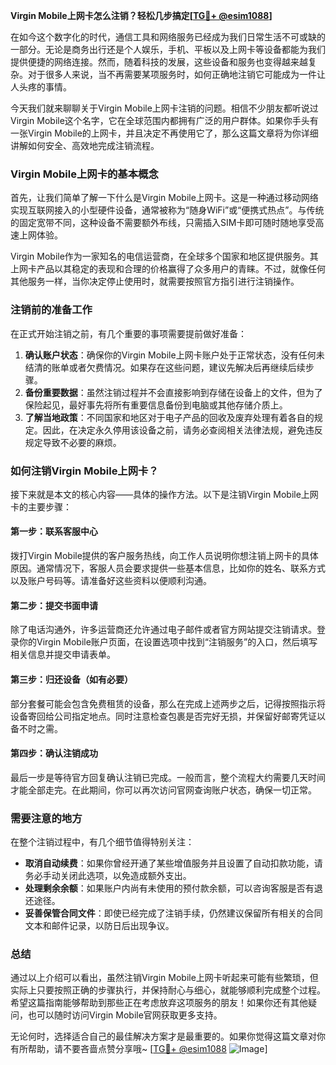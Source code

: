 **Virgin Mobile上网卡怎么注销？轻松几步搞定[[TG💪+ @esim1088](https://t.me/s/esim1088)]**

在如今这个数字化的时代，通信工具和网络服务已经成为我们日常生活不可或缺的一部分。无论是商务出行还是个人娱乐，手机、平板以及上网卡等设备都能为我们提供便捷的网络连接。然而，随着科技的发展，这些设备和服务也变得越来越复杂。对于很多人来说，当不再需要某项服务时，如何正确地注销它可能成为一件让人头疼的事情。

今天我们就来聊聊关于Virgin Mobile上网卡注销的问题。相信不少朋友都听说过Virgin Mobile这个名字，它在全球范围内都拥有广泛的用户群体。如果你手头有一张Virgin Mobile的上网卡，并且决定不再使用它了，那么这篇文章将为你详细讲解如何安全、高效地完成注销流程。

### Virgin Mobile上网卡的基本概念

首先，让我们简单了解一下什么是Virgin Mobile上网卡。这是一种通过移动网络实现互联网接入的小型硬件设备，通常被称为“随身WiFi”或“便携式热点”。与传统的固定宽带不同，这种设备不需要额外布线，只需插入SIM卡即可随时随地享受高速上网体验。

Virgin Mobile作为一家知名的电信运营商，在全球多个国家和地区提供服务。其上网卡产品以其稳定的表现和合理的价格赢得了众多用户的青睐。不过，就像任何其他服务一样，当你决定停止使用时，就需要按照官方指引进行注销操作。

### 注销前的准备工作

在正式开始注销之前，有几个重要的事项需要提前做好准备：

1. **确认账户状态**：确保你的Virgin Mobile上网卡账户处于正常状态，没有任何未结清的账单或者欠费情况。如果存在这些问题，建议先解决后再继续后续步骤。
2. **备份重要数据**：虽然注销过程并不会直接影响到存储在设备上的文件，但为了保险起见，最好事先将所有重要信息备份到电脑或其他存储介质上。
3. **了解当地政策**：不同国家和地区对于电子产品的回收及废弃处理有着各自的规定。因此，在决定永久停用该设备之前，请务必查阅相关法律法规，避免违反规定导致不必要的麻烦。

### 如何注销Virgin Mobile上网卡？

接下来就是本文的核心内容——具体的操作方法。以下是注销Virgin Mobile上网卡的主要步骤：

#### 第一步：联系客服中心
拨打Virgin Mobile提供的客户服务热线，向工作人员说明你想注销上网卡的具体原因。通常情况下，客服人员会要求提供一些基本信息，比如你的姓名、联系方式以及账户号码等。请准备好这些资料以便顺利沟通。

#### 第二步：提交书面申请
除了电话沟通外，许多运营商还允许通过电子邮件或者官方网站提交注销请求。登录你的Virgin Mobile账户页面，在设置选项中找到“注销服务”的入口，然后填写相关信息并提交申请表单。

#### 第三步：归还设备（如有必要）
部分套餐可能会包含免费租赁的设备，那么在完成上述两步之后，记得按照指示将设备寄回给公司指定地点。同时注意检查包裹是否完好无损，并保留好邮寄凭证以备不时之需。

#### 第四步：确认注销成功
最后一步是等待官方回复确认注销已完成。一般而言，整个流程大约需要几天时间才能全部走完。在此期间，你可以再次访问官网查询账户状态，确保一切正常。

### 需要注意的地方

在整个注销过程中，有几个细节值得特别关注：

- **取消自动续费**：如果你曾经开通了某些增值服务并且设置了自动扣款功能，请务必手动关闭此选项，以免造成额外支出。
- **处理剩余余额**：如果账户内尚有未使用的预付款余额，可以咨询客服是否有退还途径。
- **妥善保管合同文件**：即使已经完成了注销手续，仍然建议保留所有相关的合同文本和邮件记录，以防日后出现争议。

### 总结

通过以上介绍可以看出，虽然注销Virgin Mobile上网卡听起来可能有些繁琐，但实际上只要按照正确的步骤执行，并保持耐心与细心，就能够顺利完成整个过程。希望这篇指南能够帮助到那些正在考虑放弃这项服务的朋友！如果你还有其他疑问，也可以随时访问Virgin Mobile官网获取更多支持。

无论何时，选择适合自己的最佳解决方案才是最重要的。如果你觉得这篇文章对你有所帮助，请不要吝啬点赞分享哦~ [[TG💪+ @esim1088](https://t.me/s/esim1088) ![Image](https://i.postimg.cc/4NQfJmqS/Snipaste-2025-05-13-00-14-12.png)]